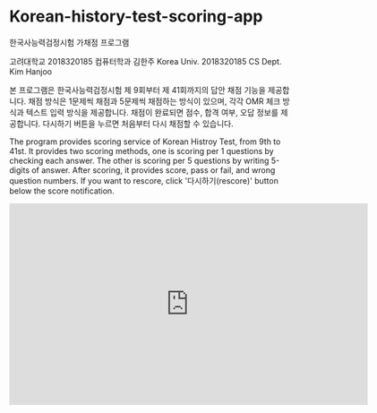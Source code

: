 # Korean-history-test-scoring-app
한국사능력검정시험 가채점 프로그램

고려대학교 2018320185 컴퓨터학과 김한주
Korea Univ. 2018320185 CS Dept. Kim Hanjoo

본 프로그램은 한국사능력검정시험 제 9회부터 제 41회까지의 답안 채점 기능을 제공합니다.
채점 방식은 1문제씩 채점과 5문제씩 채점하는 방식이 있으며, 각각 OMR 체크 방식과 텍스트 입력 방식을 제공합니다.
채점이 완료되면 점수, 합격 여부, 오답 정보를 제공합니다. 다시하기 버튼을 누르면 처음부터 다시 채점할 수 있습니다.

The program provides scoring service of Korean Histroy Test, from 9th to 41st.
It provides two scoring methods, one is scoring per 1 questions by checking each answer.
The other is scoring per 5 questions by writing 5-digits of answer.
After scoring, it provides score, pass or fail, and wrong question numbers.
If you want to rescore, click '다시하기(rescore)' button below the score notification.

<iframe width="640" height="360" src="https://youtu.be/IL-pJM2GuXA" frameborder="0" gesture="media" allowfullscreen=""></iframe>
